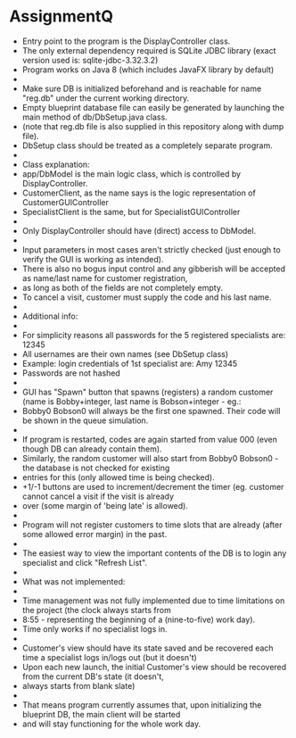 # AssignmentQ

 * Entry point to the program is the DisplayController class.
 * The only external dependency required is SQLite JDBC library (exact version used is: sqlite-jdbc-3.32.3.2)
 * Program works on Java 8 (which includes JavaFX library by default)
 * 
 * Make sure DB is initialized beforehand and is reachable for name "reg.db" under the current working directory.
 * Empty blueprint database file can easily be generated by launching the main method of db/DbSetup.java class.
 * (note that reg.db file is also supplied in this repository along with dump file).
 * DbSetup class should be treated as a completely separate program.
 * 
 * Class explanation:
 * app/DbModel is the main logic class, which is controlled by DisplayController.
 * CustomerClient, as the name says is the logic representation of CustomerGUIController
 * SpecialistClient is the same, but for SpecialistGUIController
 * 
 * Only DisplayController should have (direct) access to DbModel.
 * 
 * Input parameters in most cases aren't strictly checked (just enough to verify the GUI is working as intended).
 * There is also no bogus input control and any gibberish will be accepted as name/last name for customer registration,
 * as long as both of the fields are not completely empty.
 * To cancel a visit, customer must supply the code and his last name.
 * 
 * Additional info:
 * 
 * For simplicity reasons all passwords for the 5 registered specialists are: 12345
 * All usernames are their own names (see DbSetup class)
 * Example: login credentials of 1st specialist are: Amy 12345
 * Passwords are not hashed
 * 
 * GUI has "Spawn" button that spawns (registers) a random customer (name is Bobby+integer, last name is Bobson+integer - eg.:
 * Bobby0 Bobson0 will always be the first one spawned. Their code will be shown in the queue simulation.
 * 		
 * If program is restarted, codes are again started from value 000 (even though DB can already contain them).
 * Similarly, the random customer will also start from Bobby0 Bobson0 - the database is not checked for existing
 * entries for this (only allowed time is being checked).
 * +1/-1 buttons are used to increment/decrement the timer (eg. customer cannot cancel a visit if the visit is already
 * over (some margin of 'being late' is allowed).
 * 
 * Program will not register customers to time slots that are already (after some allowed error margin) in the past.
 * 
 * The easiest way to view the important contents of the DB is to login any specialist and click "Refresh List".
 * 
 * What was not implemented:
 * 
 * Time management was not fully implemented due to time limitations on the project (the clock always starts from
 * 8:55 - representing the beginning of a (nine-to-five) work day).
 * Time only works if no specialist logs in.
 *
 * Customer's view should have its state saved and be recovered each time a specialist logs in/logs out (but it doesn't)
 * Upon each new launch, the initial Customer's view should be recovered from the current DB's state (it doesn't,
 * always starts from blank slate)
 *		
 * That means program currently assumes that, upon initializing the blueprint DB, the main client will be started
 * and will stay functioning for the whole work day.
